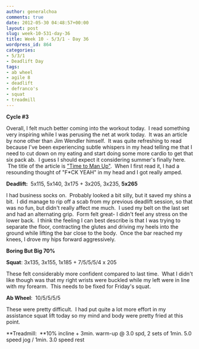 ```yaml
---
author: generalchoa
comments: true
date: 2012-05-30 04:48:57+00:00
layout: post
slug: week-10-531-day-36
title: Week 10 - 5/3/1 - Day 36
wordpress_id: 864
categories:
- 5/3/1
- Deadlift Day
tags:
- ab wheel
- agile 8
- deadlift
- defranco's
- squat
- treadmill
---
```


**Cycle #3**

Overall, I felt much better coming into the workout today.  I read something very inspiring while I was perusing the net at work today.  It was an article by none other than Jim Wendler himself.  It was quite refreshing to read because I've been experiencing subtle whispers in my head telling me that I need to cut down on my eating and start doing some more cardio to get that six pack ab.  I guess I should expect it considering summer's finally here.  The title of the article is ["Time to Man Up"](http://www.jimwendler.com/2011/09/time-to-man-up/).  When I first read it, I had a resounding thought of "F*CK YEAH" in my head and I got really amped.

**Deadlift:**  5x115, 5x140, 3x175 + 3x205, 3x235, **5x265**

I had business socks on.  Probably looked a bit silly, but it saved my shins a bit.  I did manage to rip off a scab from my previous deadlift session, so that was no fun, but didn't really affect me much.  I used my belt on the last set and had an alternating grip.  Form felt great- I didn't feel any stress on the lower back.  I think the feeling I can best describe is that I was trying to separate the floor, contracting the glutes and driving my heels into the ground while lifting the bar close to the body.  Once the bar reached my knees, I drove my hips forward aggressively.

**Boring But Big 70%**

**Squat**: 3x135, 3x155, 1x185 + 7/5/5/5/4 x 205

These felt considerably more confident compared to last time.  What I didn't like though was that my right wrists were buckled while my left were in line with my forearm.  This needs to be fixed for Friday's squat.

**Ab Wheel**:  10/5/5/5/5

These were pretty difficult.  I had put quite a lot more effort in my assistance squat lift today so my mind and body were pretty fried at this point.

**Treadmill:  **10% incline + 3min. warm-up @ 3.0 spd, 2 sets of 1min. 5.0 speed jog / 1min. 3.0 speed rest
